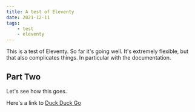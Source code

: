 ```yaml
---
title: A test of Eleventy
date: 2021-12-11
tags: 
    - test
    - eleventy
---
```


This is a test of Eleventy. So far it's going well. It's extremely flexible, but that also complicates things. In particular with the documentation.

## Part Two

Let's see how this goes.

Here's a link to [Duck Duck Go](https://duckduckgo.com/)